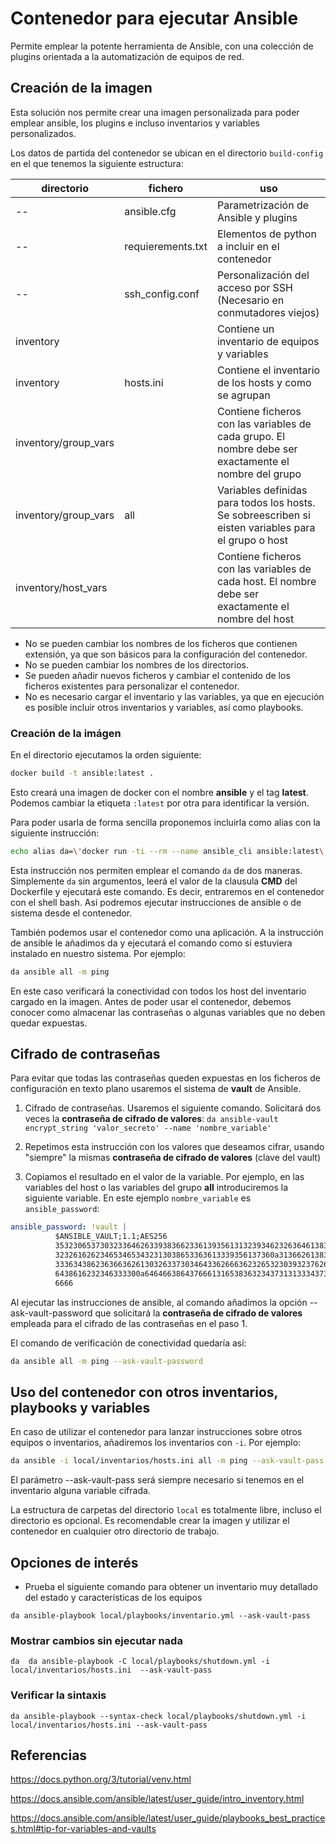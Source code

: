 # Contenedor para ejecutar Ansible

Permite emplear la potente herramienta de Ansible, con una colección de plugins orientada a la automatización de equipos de red.

## Creación de la imagen

Esta solución nos permite crear una imagen personalizada para poder emplear ansible, los plugins e incluso inventarios y variables personalizados.

Los datos de partida del contenedor se ubican en el directorio `build-config` en el que tenemos la siguiente estructura:

directorio | fichero  | uso
---|---|---
-- | ansible.cfg | Parametrización de Ansible y plugins
-- | requierements.txt | Elementos de python a incluir en el contenedor
-- | ssh_config.conf | Personalización del acceso por SSH (Necesario en conmutadores viejos)
inventory |  | Contiene un inventario de equipos y variables
inventory | hosts.ini | Contiene el inventario de los hosts y como se agrupan
inventory/group_vars |  | Contiene ficheros con las variables de cada grupo. El nombre debe ser exactamente el nombre del grupo
inventory/group_vars | all | Variables definidas para todos los hosts. Se sobreescriben si eisten variables para el grupo o host
inventory/host_vars |  | Contiene ficheros con las variables de cada host. El nombre debe ser exactamente el nombre del host

* No se pueden cambiar los nombres de los ficheros que contienen extensión, ya que son básicos para la configuración del contenedor.
* No se pueden cambiar los nombres de los directorios.
* Se pueden añadir nuevos ficheros y cambiar el contenido de los ficheros existentes para personalizar el contenedor.
* No es necesario cargar el inventario y las variables, ya que en ejecución es posible incluir otros inventarios y variables, así como playbooks.

### Creación de la imágen

En el directorio ejecutamos la orden siguiente:
```bash
docker build -t ansible:latest .
```

Esto creará una imagen de docker con el nombre **ansible** y el tag **latest**. Podemos cambiar la etiqueta `:latest` por otra para identificar la versión. 

Para poder usarla de forma sencilla proponemos incluirla como alias con la siguiente instrucción:

```bash
echo alias da=\'docker run -ti --rm --name ansible_cli ansible:latest\' >> ~/.bash_aliases
```

Esta instrucción nos permiten emplear el comando `da` de dos maneras. Simplemente `da` sin argumentos, leerá el valor de la clausula **CMD** del Dockerfile y ejecutará este comando. Es decir, entraremos en el contenedor con el shell bash. Así podremos ejecutar instrucciones de ansible o de sistema desde el contenedor.

También podemos usar el contenedor como una aplicación. A la instrucción de ansible le añadimos da y ejecutará el comando como si estuviera instalado en nuestro sistema. Por ejemplo:
```bash
da ansible all -m ping
```

En este caso verificará la conectividad con todos los host del inventario cargado en la imagen. Antes de poder usar el contenedor, debemos conocer como almacenar las contraseñas o algunas variables que no deben quedar expuestas.

## Cifrado de contraseñas

Para evitar que todas las contraseñas queden expuestas en los ficheros de configuración en texto plano usaremos el sistema de **vault** de Ansible.

1) Cifrado de contraseñas. Usaremos el siguiente comando. Solicitará dos veces la **contraseña de cifrado de valores**:
`da ansible-vault encrypt_string 'valor_secreto' --name 'nombre_variable'`

2) Repetimos esta instrucción con los valores que deseamos cifrar, usando "siempre" la mismas **contraseña de cifrado de valores** (clave del vault)

2) Copiamos el resultado en el valor de la variable. Por ejemplo, en las variables del host o las variables del grupo **all** introduciremos la siguiente variable. En este ejemplo `nombre_variable` es `ansible_password`:
```yaml
ansible_password: !vault |
          $ANSIBLE_VAULT;1.1;AES256
          35323065373032336462633938366233613935613132393462326364613836383666376632333137
          3232616262346534653432313038653363613339356137360a313662613833396538626462343632
          33363438623636636261303263373034643362666362326532303932376265353666336538636532
          6438616232346333300a646466386437666131653836323437313133343735643163623933353139
          6666
```

Al ejecutar las instrucciones de ansible, al comando añadimos la opción --ask-vault-password que solicitará la **contraseña de cifrado de valores** empleada para el cifrado de las contraseñas en el paso 1.

El comando de verificación de conectividad quedaría así:
```bash
da ansible all -m ping --ask-vault-password
```

## Uso del contenedor con otros inventarios, playbooks y variables

En caso de utilizar el contenedor para lanzar instrucciones sobre otros equipos o inventarios, añadiremos los inventarios con `-i`. Por ejemplo:
```bash
da ansible -i local/inventarios/hosts.ini all -m ping --ask-vault-pass
```

El parámetro --ask-vault-pass será siempre necesario si tenemos en el inventario alguna variable cifrada.

La estructura de carpetas del directorio `local` es totalmente libre, incluso el directorio es opcional. Es recomendable crear la imagen y utilizar el contenedor en cualquier otro directorio de trabajo.

## Opciones de interés

* Prueba el siguiente comando para obtener un inventario muy detallado del estado y características de los equipos 

`da ansible-playbook local/playbooks/inventario.yml --ask-vault-pass`

### Mostrar cambios sin ejecutar nada

`da  da ansible-playbook -C local/playbooks/shutdown.yml -i local/inventarios/hosts.ini  --ask-vault-pass`

### Verificar la sintaxis

`da ansible-playbook --syntax-check local/playbooks/shutdown.yml -i local/inventarios/hosts.ini --ask-vault-pass`

## Referencias

https://docs.python.org/3/tutorial/venv.html

https://docs.ansible.com/ansible/latest/user_guide/intro_inventory.html

https://docs.ansible.com/ansible/latest/user_guide/playbooks_best_practices.html#tip-for-variables-and-vaults


